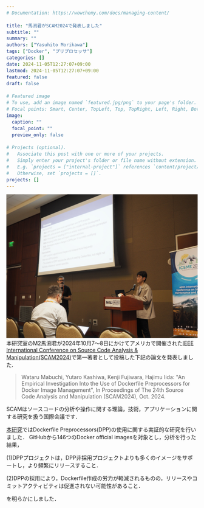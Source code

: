```yaml
---
# Documentation: https://wowchemy.com/docs/managing-content/

title: "馬渕君がSCAM2024で発表しました"
subtitle: ""
summary: ""
authors: ["Yasuhito Morikawa"]
tags: ["Docker", "プリプロセッサ"]
categories: []
date: 2024-11-05T12:27:07+09:00
lastmod: 2024-11-05T12:27:07+09:00
featured: false
draft: false

# Featured image
# To use, add an image named `featured.jpg/png` to your page's folder.
# Focal points: Smart, Center, TopLeft, Top, TopRight, Left, Right, BottomLeft, Bottom, BottomRight.
image:
  caption: ""
  focal_point: ""
  preview_only: false

# Projects (optional).
#   Associate this post with one or more of your projects.
#   Simply enter your project's folder or file name without extension.
#   E.g. `projects = ["internal-project"]` references `content/project/deep-learning/index.md`.
#   Otherwise, set `projects = []`.
projects: []
---
```

![](mabuchi.jpg)
本研究室のM2馬渕君が2024年10月7〜8日にかけてアメリカで開催された[IEEE International Conference on Source Code Analysis & Manipulation(SCAM2024)](https://conf.researchr.org/home/scam-2024)で第一著者として投稿した下記の論文を発表しました.

> Wataru Mabuchi, Yutaro Kashiwa, Kenji Fujiwara, Hajimu Iida: "An Empirical Investigation Into the Use of Dockerfile Preprocessors for Docker Image Management", In Proceedings of The 24th  Source Code Analysis and Manipulation (SCAM2024), Oct. 2024.

SCAMはソースコードの分析や操作に関する理論，技術，アプリケーションに関する研究を扱う国際会議です．


[本研究]()ではDockerfile Preprocessors(DPP)の使用に関する実証的な研究を行いました．
GitHubから146つのDocker official imagesを対象とし，分析を行った結果，

(1)DPPプロジェクトは，DPP非採用プロジェクトよりも多くのイメージをサポートし，より頻繁にリリースすること．

(2)DPPの採用により，Dockerfile作成の労力が軽減されるものの，リリースやコミットアクティビティは促進されない可能性があること．


を明らかにしました．